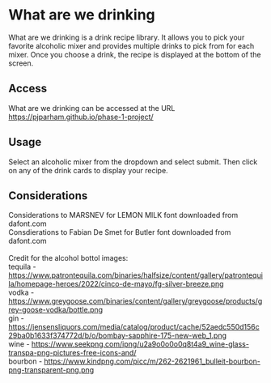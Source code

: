 # What are we drinking

What are we drinking is a drink recipe library. It allows you to pick your favorite alcoholic mixer and provides multiple drinks to pick from for each mixer. Once you choose a drink, the recipe is displayed at the bottom of the screen.

## Access

What are we drinking can be accessed at the URL https://pjparham.github.io/phase-1-project/

## Usage

Select an alcoholic mixer from the dropdown and select submit. Then click on any of the drink cards to display your recipe.

## Considerations

Considerations to MARSNEV for LEMON MILK font downloaded from dafont.com <br />
Consdierations to Fabian De Smet for Butler font downloaded from dafont.com <br />
<br />
Credit for the alcohol bottol images: <br />
tequila - https://www.patrontequila.com/binaries/halfsize/content/gallery/patrontequila/homepage-heroes/2022/cinco-de-mayo/fg-silver-breeze.png <br />
vodka - https://www.greygoose.com/binaries/content/gallery/greygoose/products/grey-goose-vodka/bottle.png <br />
gin - https://jensensliquors.com/media/catalog/product/cache/52aedc550d156c29ba0b1633f374772d/b/o/bombay-sapphire-175-new-web_1.png <br />
wine - https://www.seekpng.com/ipng/u2a9o0o0o0q8t4a9_wine-glass-transpa-png-pictures-free-icons-and/ <br />
bourbon - https://www.kindpng.com/picc/m/262-2621961_bulleit-bourbon-png-transparent-png.png <br />